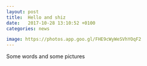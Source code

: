```yaml
---
layout: post
title:  Hello and shiz
date:   2017-10-28 13:10:52 +0100
categories: news

image: https://photos.app.goo.gl/FHE9cWyWeSVhYOqF2
---
```


Some words and some pictures
